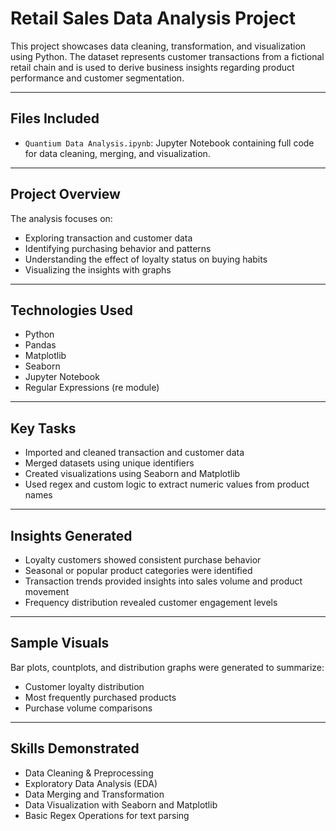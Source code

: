 # Retail Sales Data Analysis Project

This project showcases data cleaning, transformation, and visualization using Python. The dataset represents customer transactions from a fictional retail chain and is used to derive business insights regarding product performance and customer segmentation.

---

## Files Included

- `Quantium Data Analysis.ipynb`: Jupyter Notebook containing full code for data cleaning, merging, and visualization.

---

## Project Overview

The analysis focuses on:
- Exploring transaction and customer data
- Identifying purchasing behavior and patterns
- Understanding the effect of loyalty status on buying habits
- Visualizing the insights with graphs

---

## Technologies Used

- Python  
- Pandas  
- Matplotlib  
- Seaborn  
- Jupyter Notebook  
- Regular Expressions (re module)

---

##  Key Tasks

- Imported and cleaned transaction and customer data
- Merged datasets using unique identifiers
- Created visualizations using Seaborn and Matplotlib
- Used regex and custom logic to extract numeric values from product names

---

##  Insights Generated

- Loyalty customers showed consistent purchase behavior
- Seasonal or popular product categories were identified
- Transaction trends provided insights into sales volume and product movement
- Frequency distribution revealed customer engagement levels

---

##  Sample Visuals

Bar plots, countplots, and distribution graphs were generated to summarize:
- Customer loyalty distribution
- Most frequently purchased products
- Purchase volume comparisons

---

## Skills Demonstrated

- Data Cleaning & Preprocessing  
- Exploratory Data Analysis (EDA)  
- Data Merging and Transformation  
- Data Visualization with Seaborn and Matplotlib  
- Basic Regex Operations for text parsing
